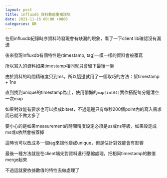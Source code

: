 ```yaml
---
layout: post
title: influxdb 資料數值重複踩坑
date: 2021-11-16 00:00 +0800
categories: DB
---
```


在用influxdb紀錄時序資料時發現會有缺漏的現象，看了一下client lib確認沒有漏送

後來發現influxdb有個特性是(timestamp, tag)一模一樣的資料會被覆寫

所以寫入的資料如果timestamp相同就只會留下最後一筆

由於資料的時間精確度只到ms，所以這邊就用了一個取巧的方法：幫timestamp + 1ns

直到找到unique的timestamp為止，使用偷懶的`map[int64]`實作搭配每分鐘清空一次map

如果對效能有要求也可以換成bitset，不過這邊只有每秒200個point內的寫入需求而已就不做太多了

要小心的是如果measurement的時間精度設定必須是us或ns等級，如果設定成ms或s依然會被蓋掉

這時也可以改成多一個tag來讓他變成unique，但是估計對效能會有影響

最後一種方法就是在client端先對資料進行壓縮處理，把相同timestamp的數值merge起來

不過這就要依據數值的特性去做處理了
